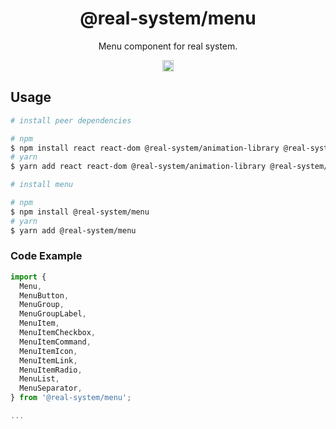 <h1 align="center">@real-system/menu</h1>
<p align="center">Menu component for real system.</p>
<p align="center">
<a href="https://www.npmjs.com/package/@real-system/menu"><img src="https://badgen.net/npm/v/@real-system/menu?label=&icon=npm&color=blue" alt="npm version" height="18"/></a>
</p>

## Usage

```bash
# install peer dependencies

# npm
$ npm install react react-dom @real-system/animation-library @real-system/ariakit-library @real-system/elements-primitive @real-system/state-library @real-system/styled-library @real-system/utils-library
# yarn
$ yarn add react react-dom @real-system/animation-library @real-system/ariakit-library @real-system/elements-primitive @real-system/state-library @real-system/styled-library @real-system/utils-library

# install menu

# npm
$ npm install @real-system/menu
# yarn
$ yarn add @real-system/menu
```

### Code Example

```typescript
import { 
  Menu,
  MenuButton,
  MenuGroup,
  MenuGroupLabel,
  MenuItem,
  MenuItemCheckbox,
  MenuItemCommand,
  MenuItemIcon,
  MenuItemLink,
  MenuItemRadio,
  MenuList,
  MenuSeparator,
} from '@real-system/menu';

...

```
